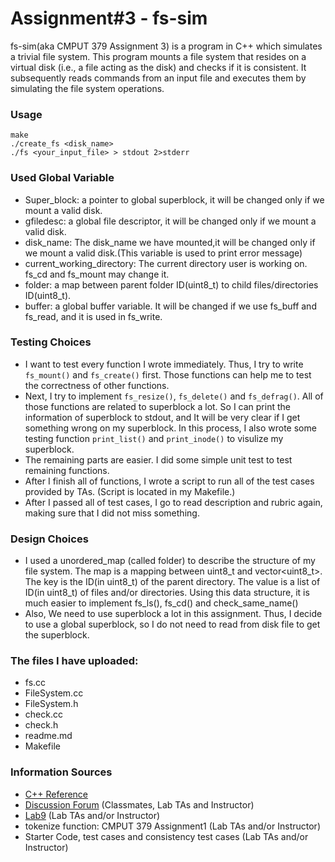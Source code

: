 # Assignment#3 - fs-sim
fs-sim(aka CMPUT 379 Assignment 3) is a program in C++ which simulates a trivial file system. This program mounts a file system that resides on a virtual disk (i.e., a file acting as the disk) and checks if it is consistent. It subsequently reads commands from an input file and executes them by simulating the file system operations.



### Usage
```
make
./create_fs <disk_name>
./fs <your_input_file> > stdout 2>stderr
```

### Used Global Variable
- Super_block: a pointer to global superblock, it will be changed only if we mount a valid disk.
- gfiledesc: a global file descriptor, it will be changed only if we mount a valid disk.
- disk_name: The disk_name we have mounted,it will be changed only if we mount a valid disk.(This variable is used to print error message)
- current_working_directory: The current directory user is working on. fs_cd and fs_mount may change it.
- folder: a map between parent folder ID(uint8_t) to child files/directories ID(uint8_t).
- buffer: a global buffer variable. It will be changed if we use fs_buff and fs_read, and it is used in fs_write.



### Testing Choices

- I want to test every function I wrote immediately. Thus, I try to write `fs_mount()` and `fs_create()` first. Those functions can help me to test the correctness of other functions.
- Next, I try to implement `fs_resize()`, `fs_delete()` and `fs_defrag()`. All of those functions are related to superblock a lot. So I can print the information of superblock to stdout, and It will be very clear if I get something wrong on my superblock. In this process, I also wrote some testing function `print_list()` and `print_inode()` to visulize my superblock.
- The remaining parts are easier. I did some simple unit test to test remaining functions.
- After I finish all of functions, I wrote a script to run all of the test cases provided by TAs. (Script is located in my Makefile.)
- After I passed all of test cases, I go to read description and rubric again, making sure that I did not miss something. 



### Design Choices
- I used a unordered_map (called folder) to describe the structure of my file system. The map is a mapping between uint8_t and vector<uint8_t>. The key is the ID(in uint8_t) of the parent directory. The value is a list of ID(in uint8_t) of files and/or directories. Using this data structure, it is much easier to implement fs_ls(), fs_cd() and check_same_name()
- Also, We need to use superblock a lot in this assignment. Thus, I decide to use a global superblock, so I do not need to read from disk file to get the superblock. 




### The files I have uploaded:
- fs.cc 
- FileSystem.cc
- FileSystem.h 
- check.cc 
- check.h
- readme.md
- Makefile



### Information Sources
- [C++ Reference](http://www.cplusplus.com/reference/stl/) 
- [Discussion Forum](https://eclass.srv.ualberta.ca/mod/forum/view.php?id=3735393) (Classmates, Lab TAs and Instructor)
- [Lab9](https://eclass.srv.ualberta.ca/pluginfile.php/5476760/mod_resource/content/1/379%20Lab%2010.pdf)  (Lab TAs and/or Instructor)
- tokenize function: CMPUT 379 Assignment1  (Lab TAs and/or Instructor)
- Starter Code, test cases and consistency test cases  (Lab TAs and/or Instructor)
